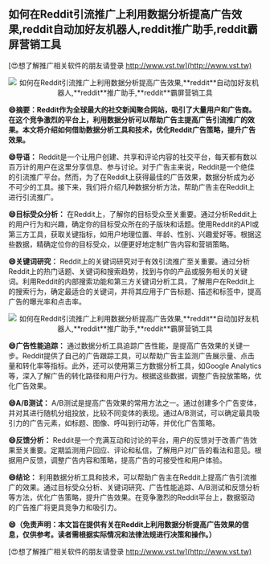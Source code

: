 ## **如何在Reddit引流推广上利用数据分析提高广告效果,**reddit**自动加好友机器人,**reddit**推广助手,**reddit**霸屏营销工具**

[😍想了解推广相关软件的朋友请登录 http://www.vst.tw](http://www.vst.tw)

 <center><img src="https://vst.tw/MP4/tuiguang/png/4.png" alt="如何在Reddit引流推广上利用数据分析提高广告效果,**reddit**自动加好友机器人,**reddit**推广助手,**reddit**霸屏营销工具"></center>

**😄摘要：Reddit作为全球最大的社交新闻聚合网站，吸引了大量用户和广告商。在这个竞争激烈的平台上，利用数据分析可以帮助广告主提高广告引流推广的效果。本文将介绍如何借助数据分析工具和技术，优化Reddit广告策略，提升广告效果。**

**😄导语：**
Reddit是一个让用户创建、共享和评论内容的社交平台，每天都有数以百万计的用户在这里分享信息、参与讨论。对于广告主来说，Reddit是一个绝佳的引流推广平台。然而，为了在Reddit上获得最佳的广告效果，数据分析成为必不可少的工具。接下来，我们将介绍几种数据分析方法，帮助广告主在Reddit上进行引流推广。

**😄目标受众分析：**
在Reddit上，了解你的目标受众至关重要。通过分析Reddit上的用户行为和兴趣，确定你的目标受众所在的子版块和话题。使用Reddit的API或第三方工具，获取关键指标，如用户地理位置、年龄、性别、兴趣爱好等。根据这些数据，精确定位你的目标受众，以便更好地定制广告内容和营销策略。

**😄关键词研究：**
Reddit上的关键词研究对于有效引流推广至关重要。通过分析Reddit上的热门话题、关键词和搜索趋势，找到与你的产品或服务相关的关键词。利用Reddit的内部搜索功能和第三方关键词分析工具，了解用户在Reddit上的搜索行为，确定最适合的关键词，并将其应用于广告标题、描述和标签中，提高广告的曝光率和点击率。

 <center><img src="https://vst.tw/MP4/tuiguang/png/7.png" alt="如何在Reddit引流推广上利用数据分析提高广告效果,**reddit**自动加好友机器人,**reddit**推广助手,**reddit**霸屏营销工具"></center>

**😄广告性能追踪：**
通过数据分析工具追踪广告性能，是提高广告效果的关键一步。Reddit提供了自己的广告跟踪工具，可以帮助广告主监测广告展示量、点击量和转化率等指标。此外，还可以使用第三方数据分析工具，如Google Analytics等，深入了解广告的转化路径和用户行为。根据这些数据，调整广告投放策略，优化广告效果。

**😄A/B测试：**
A/B测试是提高广告效果的常用方法之一。通过创建多个广告变体，并对其进行随机分组投放，比较不同变体的表现。通过A/B测试，可以确定最具吸引力的广告元素，如标题、图像、呼叫到行动等，并优化广告策略。

**😄反馈分析：**
Reddit是一个充满互动和讨论的平台，用户的反馈对于改善广告效果至关重要。定期监测用户回应、评论和私信，了解用户对广告的看法和意见。根据用户反馈，调整广告内容和策略，提高广告的可接受性和用户体验。

**😄结论：**
利用数据分析工具和技术，可以帮助广告主在Reddit上提高广告引流推广的效果。通过目标受众分析、关键词研究、广告性能追踪、A/B测试和反馈分析等方法，优化广告策略，提升广告效果。在竞争激烈的Reddit平台上，数据驱动的广告推广将更具竞争力和吸引力。

**😄（免责声明：本文旨在提供有关在Reddit上利用数据分析提高广告效果的信息，仅供参考。读者需根据实际情况和法律法规进行决策和操作。）**

[😍想了解推广相关软件的朋友请登录 http://www.vst.tw](http://www.vst.tw)



